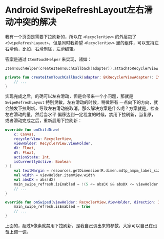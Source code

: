 # Android SwipeRefreshLayout左右滑动冲突的解决

我有一个页面是需要下拉刷新的，所以在 `<RecyclerView>` 的外层包了 `<SwipeRefreshLayout>`，但是同时我希望 `<RecyclerView>`
里的组件，可以支持左右滑动，比如，右滑删除，左滑编辑。

答案是通过 `ItemTouchHelper` 来实现，诸如：

```kotlin
ItemTouchHelper(createItemTouchCallback(adapter)).attachToRecyclerView(main_recycler_view)

private fun createItemTouchCallback(adapter: BKRecyclerViewAdapter): ItemTouchHelper.SimpleCallback {
    // ...
}
```

实现完成之后，的确可以左右滑动，但是会带来一个小问题，那就是 `SwipeRefreshLayout` 特别灵敏，左右滑动的时候，稍微带有
一点向下的方向，就会触发下拉刷新，导致左右滑动被取消，那么解决方案是什么呢？方案就是，检查左右滑动的量，然后当水平
偏移达到一定程度的时候，禁用下拉刷新，当复原，或者滑动完成之后，重新启用下拉刷新：

```kotlin
override fun onChildDraw(
    c: Canvas,
    recyclerView: RecyclerView,
    viewHolder: RecyclerView.ViewHolder,
    dX: Float,
    dY: Float,
    actionState: Int,
    isCurrentlyActive: Boolean
) {
    val textMargin = resources.getDimension(R.dimen.mdtp_ampm_label_size).roundToInt()
    val width = viewHolder.itemView.width
    val absDX = abs(dX)
    main_swipe_refresh.isEnabled = !(5 <= absDX && absDX <= viewHolder.itemView.width - 5)  // 重点在这里
    // ...
}

override fun onSwiped(viewHolder: RecyclerView.ViewHolder, direction: Int) {
    main_swipe_refresh.isEnabled = true
    // ...
}
```

上面的，超过5像素就禁用下拉刷新，是我自己调出来的参数，大家可以自己在设备上调一调。
